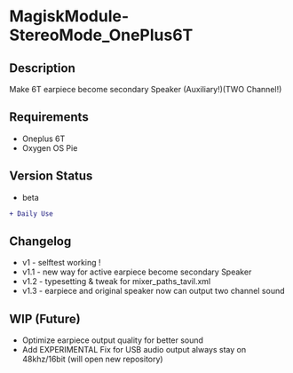 # MagiskModule-StereoMode_OnePlus6T
## Description
Make 6T earpiece become secondary Speaker (Auxiliary!)(TWO Channel!) 


## Requirements
* Oneplus 6T
* Oxygen OS Pie
## Version Status
* beta 
```diff
+ Daily Use
```
## Changelog
* v1 - selftest working !
* v1.1 - new way for active earpiece become secondary Speaker
* v1.2 - typesetting & tweak for mixer_paths_tavil.xml
* v1.3 - earpiece and original speaker now can output two channel sound
## WIP (Future)
- Optimize earpiece output quality for better sound 
- Add EXPERIMENTAL Fix for USB audio output always stay on 48khz/16bit (will open new repository)
